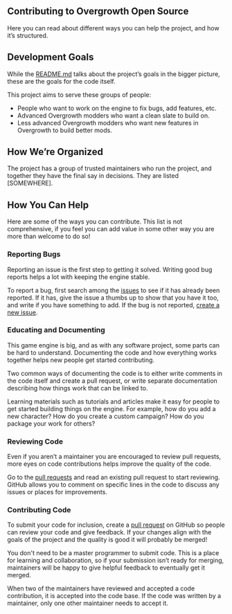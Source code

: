 ## Contributing to Overgrowth Open Source

Here you can read about different ways you can help the project, and how it’s structured.

## Development Goals

While the [README.md] talks about the project’s goals in the bigger picture, these are the goals for the code itself.

This project aims to serve these groups of people:

- People who want to work on the engine to fix bugs, add features, etc.
- Advanced Overgrowth modders who want a clean slate to build on.
- Less advanced Overgrowth modders who want new features in Overgrowth to build better mods.

## How We’re Organized

The project has a group of trusted maintainers who run the project, and together they have the final say in decisions. They are listed [SOMEWHERE].

## How You Can Help

Here are some of the ways you can contribute. This list is not comprehensive, if you feel you can add value in some other way you are more than welcome to do so!

### Reporting Bugs

Reporting an issue is the first step to getting it solved. Writing good bug reports helps a lot with keeping the engine stable.

To report a bug, first search among the [issues](https://github.com/WolfireGames/overgrowth/issues) to see if it has already been reported. If it has, give the issue a thumbs up to show that you have it too, and write if you have something to add. If the bug is not reported, [create a new issue](https://github.com/WolfireGames/overgrowth/issues/new/choose).

### Educating and Documenting

This game engine is big, and as with any software project, some parts can be hard to understand. Documenting the code and how everything works together helps new people get started contributing.

Two common ways of documenting the code is to either write comments in the code itself and create a pull request, or write separate documentation describing how things work that can be linked to.

Learning materials such as tutorials and articles make it easy for people to get started building things on the engine. For example, how do you add a new character? How do you create a custom campaign? How do you package your work for others?

### Reviewing Code

Even if you aren’t a maintainer you are encouraged to review pull requests, more eyes on code contributions helps improve the quality of the code.

Go to the [pull requests](https://github.com/WolfireGames/overgrowth/pulls) and read an existing pull request to start reviewing. GitHub allows you to comment on specific lines in the code to discuss any issues or places for improvements.

### Contributing Code

To submit your code for inclusion, create a [pull request](https://github.com/WolfireGames/overgrowth/pulls) on GitHub so people can review your code and give feedback. If your changes align with the goals of the project and the quality is good it will probably be merged!

You don't need to be a master programmer to submit code. This is a place for learning and collaboration, so if your submission isn’t ready for merging, maintainers will be happy to give helpful feedback to eventually get it merged.

When two of the maintainers have reviewed and accepted a code contribution, it is accepted into the code base. If the code was written by a maintainer, only one other maintainer needs to accept it.

[README.md]: README.md
